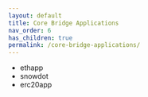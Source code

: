 ```yaml
---
layout: default
title: Core Bridge Applications
nav_order: 6
has_children: true
permalink: /core-bridge-applications/
---
```


 - ethapp
 - snowdot
 - erc20app